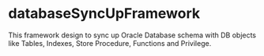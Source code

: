 # databaseSyncUpFramework
This framework design to sync up Oracle Database schema with DB objects like Tables, Indexes, Store Procedure, Functions and Privilege.
